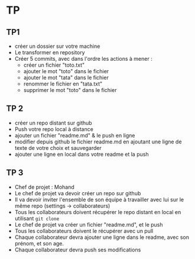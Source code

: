 # TP

## TP1

- créer un dossier sur votre machine
- Le transformer en repository
- Créer 5 commits, avec dans l'ordre les actions à mener : 
    - créer un fichier "toto.txt"
    - ajouter le mot "toto" dans le fichier
    - ajouter le mot "tata" dans le fichier
    - renommer le fichier en "tata.txt"
    - supprimer le mot "toto" dans le fichier

## TP 2

- créer un repo distant sur github
- Push votre repo local à distance
- ajouter un fichier "readme.md" & le push en ligne
- modifier depuis github le fichier readme.md en ajoutant une ligne de texte de votre choix et sauvegarder
- ajouter une ligne en local dans votre readme et la push

## TP 3

- Chef de projet : Mohand
- Le chef de projet va devoir créer un repo sur github
- Il va devoir inviter l'ensemble de son équipe à travailler avec lui sur le même repo (settings -> collaborateurs)
- Tous les collaborateurs doivent récupérer le repo distant en local en utilisant `git clone`
- Le chef de projet va créer un fichier "readme.md", et le push
- Tous les collaborateurs doivent le récupérer avec un pull
- Chaque collaborateur devra ajouter une ligne dans le readme, avec son prénom, et son age.
- Chaque collaborateur devra push ses modifications